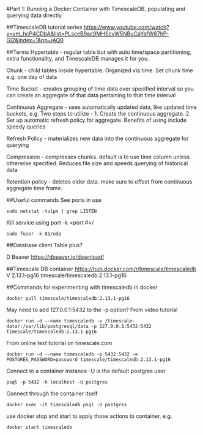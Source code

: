 #Part 1: Running a Docker Container with TimescaleDB, populating and querying data directly

##TimescaleDB tutorial series
https://www.youtube.com/watch?v=vm_hcP4CDbA&list=PLsceB9ac9MHScvW5NBuCaYafW87hP-Gi2&index=1&pp=iAQB

##Terms
Hypertable - regular table but with auto time/space partitioning, extra functionality, and TimescaleDB manages it for you.

Chunk - child tables inside hypertable. Organized via time. Set chunk time e.g. one day of data

Time Bucket - creates grouping of time data over specified interval so you can create an aggregate of that data pertaining to that time interval

Continuous Aggregate - uses automatically updated data, like updated time buckets, e.g. Two steps to utilize - 1. Create the continuous aggregate. 2. Set up automatic refresh policy for aggregate. Benefits of using include speedy queries

Refresh Policy - materializes new data into the continuous aggregate for querying

Compression - compresses chunks. default is to use time column unless otherwise specified. Reduces file size and speeds querying of historical data

Retention policy - deletes older data. make sure to offset from continuous aggregate time frame.


##Useful commands
See ports in use
```shell
sudo netstat -tulpn | grep LISTEN
```

Kill service using port
-k <port #>/<type>
```shell
sudo fuser -k 81/udp
```

##Database client
Table plus?

D Beaver
https://dbeaver.io/download/


##Timescale DB container
https://hub.docker.com/r/timescale/timescaledb
V 2.13.1-pg16
timescale/timescaledb:2.13.1-pg16


##Commands for experimenting with timescaledb in docker

```shell
docker pull timescale/timescaledb:2.13.1-pg16
```

May need to add 127.0.0.1:5432 to the -p option? From video tutorial

```shell
docker run -d --name timescaledb -v /timescale-data/:/var/lib/postgresql/data -p 127.0.0.1:5432:5432 timescale/timescaledb:2.13.1-pg16
```

From online text tutorial on timescale.com

```shell
docker run -d --name timescaledb -p 5432:5432 -e POSTGRES_PASSWORD=password timescale/timescaledb:2.13.1-pg16
```


Connect to a container instance
-U is the default postgres user

```shell
psql -p 5432 -h localhost -U postgres
```

Connect through the container itself
```shell
docker exec -it timescaledb psql -U postgres
```

use docker stop and start to apply those actions to container, e.g.
```shell
docker start timescaledb
```